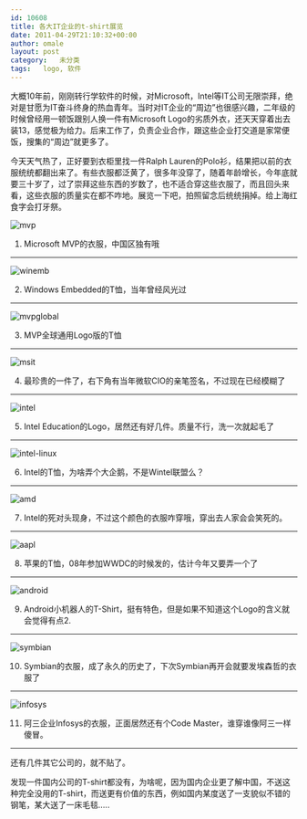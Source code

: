 ```yaml
---
id: 10608
title: 各大IT企业的t-shirt展览
date: 2011-04-29T21:10:32+00:00
author: omale
layout: post
category:   未分类  
tags:   logo, 软件
---
```


大概10年前，刚刚转行学软件的时候，对Microsoft，Intel等IT公司无限崇拜，绝对是甘愿为IT奋斗终身的热血青年。当时对IT企业的&ldquo;周边&rdquo;也很感兴趣，二年级的时候曾经用一顿饭跟别人换一件有Microsoft Logo的劣质外衣，还天天穿着出去装13，感觉极为给力。后来工作了，负责企业合作，跟这些企业打交道是家常便饭，搜集的&ldquo;周边&rdquo;就更多了。

今天天气热了，正好要到衣柜里找一件Ralph Lauren的Polo衫，结果把以前的衣服统统都翻出来了。有些衣服都泛黄了，很多年没穿了，随着年龄增长，今年底就要三十岁了，过了崇拜这些东西的岁数了，也不适合穿这些衣服了，而且回头来看，这些衣服的质量实在都不咋地。展览一下吧，拍照留念后统统捐掉。给上海红食字会打牙祭。

![mvp](/uploads/2011/04/mvp.jpg)

1. Microsoft MVP的衣服，中国区独有哦

---------------------------------------------

![winemb](/uploads/2011/04/winemb.jpg)

2. Windows Embedded的T恤，当年曾经风光过

---------------------------------------------

![mvpglobal](/uploads/2011/04/mvpglobal.jpg)

3. MVP全球通用Logo版的T恤

---------------------------------------------

![msit](/uploads/2011/04/msit.jpg)

4. 最珍贵的一件了，右下角有当年微软CIO的亲笔签名，不过现在已经模糊了

---------------------------------------------

![intel](/uploads/2011/04/intel.jpg)

5. Intel Education的Logo，居然还有好几件。质量不行，洗一次就起毛了

---------------------------------------------

![intel-linux](/uploads/2011/04/intel-linux.jpg)

6. Intel的T恤，为啥弄个大企鹅，不是Wintel联盟么？

---------------------------------------------

![amd](/uploads/2011/04/amd.jpg)

7. Intel的死对头现身，不过这个颜色的衣服咋穿哦，穿出去人家会会笑死的。

---------------------------------------------

![aapl](/uploads/2011/04/aapl.jpg)

8. 苹果的T恤，08年参加WWDC的时候发的，估计今年又要弄一个了

---------------------------------------------

![android](/uploads/2011/04/android.jpg)

9. Android小机器人的T-Shirt，挺有特色，但是如果不知道这个Logo的含义就会觉得有点2.

---------------------------------------------

![symbian](/uploads/2011/04/symbian.jpg)

10. Symbian的衣服，成了永久的历史了，下次Symbian再开会就要发埃森哲的衣服了

---------------------------------------------

![infosys](/uploads/2011/04/infosys.jpg)

11. 阿三企业Infosys的衣服，正面居然还有个Code Master，谁穿谁像阿三一样傻冒。

---------------------------------------------

还有几件其它公司的，就不贴了。

发现一件国内公司的T-shirt都没有，为啥呢，因为国内企业更了解中国，不送这种完全没用的T-shirt，而送更有价值的东西，例如国内某度送了一支貌似不错的钢笔，某大送了一床毛毯&#8230;..

 